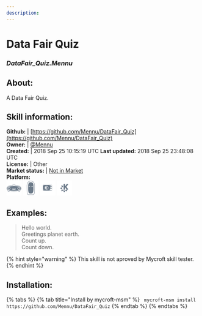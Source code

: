 ```yaml
---    
description:   
---    
```

# Data Fair Quiz  
### _DataFair_Quiz.Mennu_  
## About:  
A Data Fair Quiz.

## Skill information:  
**Github:** | [https://github.com/Mennu/DataFair_Quiz](https://github.com/Mennu/DataFair_Quiz)  
**Owner:** | [@Mennu](https://github.com/Mennu)  
**Created:** | 2018 Sep 25 10:15:19 UTC  **Last updated:** 2018 Sep 25 23:48:08 UTC  
**License:** | Other  
**Market status:** | [Not in Market](https://market.mycroft.ai/skill/)  
**Platform:**  
 ![](../.gitbook/assets/mark-1-icon.png)  ![](../.gitbook/assets/mark-2-icon.png)  ![](../.gitbook/assets/picroft-icon.png)  ![](../.gitbook/assets/kde.png)   
## Examples:  
> Hello world.  
> Greetings planet earth.  
> Count up.  
> Count down.  
  
{% hint style="warning" %}
This skill is not aproved by Mycroft skill tester.
{% endhint %}
    
## Installation:  
{% tabs %}
{% tab title="Install by mycroft-msm" %}
``` mycroft-msm install https://github.com/Mennu/DataFair_Quiz```
{% endtab %}
  {% endtabs %}
  